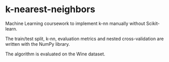 # k-nearest-neighbors
 Machine Learning coursework to implement k-nn manually without Scikit-learn.
 
 The train/test split, k-nn, evaluation metrics and nested cross-validation are written with the NumPy library. 
 
The algorithm is evaluated on the Wine dataset.

